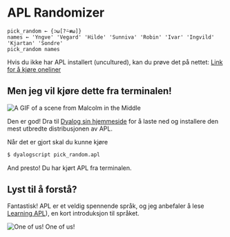 # APL Randomizer

```apl
pick_random ← {⊃⍵[?⍨≢⍵]}
names ← 'Yngve' 'Vegard' 'Hilde' 'Sunniva' 'Robin' 'Ivar' 'Ingvild' 'Kjartan' 'Sondre'
pick_random names
```

Hvis du ikke har APL installert (uncultured), kan du prøve det på nettet: [Link for å kjøre oneliner](https://tryapl.org/?clear&q=%7B%E2%8A%83%E2%8D%B5%5B%3F%E2%8D%A8%E2%89%A2%E2%8D%B5%5D%7D%20%27Yngve%27%20%27Vegard%27%20%27Hilde%27%20%27Sunniva%27%20%27Robin%27%20%27Ivar%27&run)

## Men jeg vil kjøre dette fra terminalen!

![A GIF of a scene from Malcolm in the Middle](https://y.yarn.co/c5a06fcd-db3a-48d9-bc4b-7f2f100379bb_text.gif)

Den er god! Dra til [Dyalog sin hjemmeside](https://www.dyalog.com) for å laste ned og installere den mest utbredte distribusjonen av APL.

Når det er gjort skal du kunne kjøre

```bash
$ dyalogscript pick_random.apl
```

And presto! Du har kjørt APL fra terminalen.

## Lyst til å forstå?

Fantastisk! APL er et veldig spennende språk, og jeg anbefaler å lese [Learning APL](https://xpqz.github.io/learnapl/intro.html)), en kort introduksjon til språket.

![One of us! One of us!](https://media.giphy.com/media/Ae7SI3LoPYj8Q/giphy.gif)
